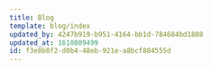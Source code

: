 ```yaml
---
title: Blog
template: blog/index
updated_by: 4247b919-b951-4164-bb1d-784684bd1808
updated_at: 1610809499
id: f3e8b8f2-d0b4-48eb-921e-a8bcf884555d
---
```

